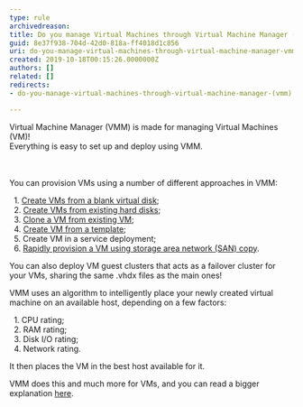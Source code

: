 ```yaml
---
type: rule
archivedreason: 
title: Do you manage Virtual Machines through Virtual Machine Manager (VMM)?
guid: 8e37f938-704d-42d0-818a-ff4018d1c856
uri: do-you-manage-virtual-machines-through-virtual-machine-manager-vmm
created: 2019-10-18T00:15:26.0000000Z
authors: []
related: []
redirects:
- do-you-manage-virtual-machines-through-virtual-machine-manager-(vmm)

---
```



<div>Virtual Machine Manager (VMM) is made for managing Virtual Machines (VM)!</div>Everything is easy to set up and deploy using VMM.<br>
<br><excerpt class='endintro'></excerpt><br>
<p>​You can provision VMs using a number of different approaches in VMM&#58;</p><p>&#160; 1. <a href="https&#58;//docs.microsoft.com/en-us/system-center/vmm/vm-blank-disk?view=sc-vmm-2019">Create VMs from a blank virtual disk</a>;<br>&#160; 2. <a href="https&#58;//docs.microsoft.com/en-us/system-center/vmm/vm-existing-disk?view=sc-vmm-2019">Create VMs from existing hard disks</a>;<br>&#160; 3. <a href="https&#58;//docs.microsoft.com/en-us/system-center/vmm/vm-clone?view=sc-vmm-2019">Clone a VM from existing VM</a>;<br>&#160; 4. <a href="https&#58;//docs.microsoft.com/en-us/system-center/vmm/vm-template?view=sc-vmm-2019">Create VM from a template</a>;<br>&#160; 5. Create VM in a service deployment;<br>&#160; 6. <a href="https&#58;//docs.microsoft.com/en-us/system-center/vmm/vm-san-copy?view=sc-vmm-2019">Rapidly provision a VM using storage area network (SAN) copy</a>.</p><p>You can also deploy VM guest clusters that acts as a failover cluster for your VMs, sharing the same .vhdx files as the main ones!</p><p>VMM uses an algorithm to intelligently place your newly created virtual machine on an available host, depending on a few factors&#58;</p><p>&#160; 1. CPU rating;<br>&#160; 2. RAM rating;<br>&#160; 3. Disk I/O rating;<br>&#160; 4. Network rating.</p><p>It then places the VM in the best host available for it.</p><p>VMM does this and much more for VMs, and you can read a bigger explanation <a href="https&#58;//docs.microsoft.com/en-us/system-center/vmm/provision-vms?view=sc-vmm-2019">here</a>.<br></p>


